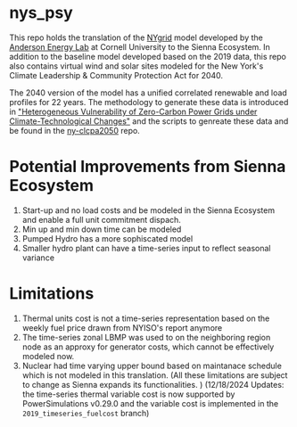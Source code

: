 # nys_psy

This repo holds the translation of the [NYgrid](https://github.com/AndersonEnergyLab-Cornell/NYgrid) model developed by the [Anderson Energy Lab](https://andersonenergylab-cornell.github.io/) at Cornell University to the Sienna Ecosystem. In addition to the baseline model developed based on the 2019 data, this repo also contains virtual wind and solar sites modeled for the New York's Climate Leadership & Community Protection Act for 2040. 

The 2040 version of the model has a unified correlated renewable and load profiles for 22 years. The methodology to generate these data is introduced in ["Heterogeneous Vulnerability of Zero-Carbon Power Grids under Climate-Technological Changes"](https://arxiv.org/abs/2307.15079) and the scripts to genreate these data and be found in the [ny-clcpa2050](https://github.com/AndersonEnergyLab-Cornell/ny-clcpa2050) repo.

# Potential Improvements from Sienna Ecosystem
1. Start-up and no load costs and be modeled in the Sienna Ecosystem and enable a full unit commitment dispach.
2. Min up and min down time can be modeled 
3. Pumped Hydro has a more sophiscated model 
4. Smaller hydro plant can have a time-series input to reflect seasonal variance

# Limitations
1. Thermal units cost is not a time-series representation based on the weekly fuel price drawn from NYISO's report anymore 
2. The time-series zonal LBMP was used to on the neighboring region node as an approxy for generator costs, which cannot be effectively modeled now. 
3. Nuclear had time varying upper bound based on maintanace schedule which is not modeled in this translation. 
(All these limitations are subject to change as Sienna expands its functionalities. )
(12/18/2024 Updates: the time-series thermal variable cost is now supported by PowerSimulations v0.29.0 and the variable cost is implemented in the `2019_timeseries_fuelcost` branch)